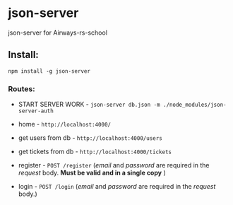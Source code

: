 # json-server
json-server for  Airways-rs-school 

## Install:
`npm install -g json-server`

### Routes:
- START SERVER WORK - `json-server db.json -m ./node_modules/json-server-auth`

- home - `http://localhost:4000/`

- get users from db - `http://localhost:4000/users`

- get tickets from db - `http://localhost:4000/tickets`

- register - `POST /register` (*email* and *password* are required in the *request* body. **Must be valid and in a single copy** )

- login - `POST /login` (*email* and *password* are required in the *request* body.)
